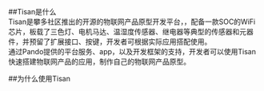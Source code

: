 
##Tisan是什么  
Tisan是攀多社区推出的开源的物联网产品原型开发平台，，配备一款SOC的WiFi芯片，板载了三色灯、电机马达、温湿度传感器、继电器等典型的传感器和元器件，并预留了扩展接口、按键，开发者可根据实际应用搭配使用。  
通过Pando提供的平台服务、app，以及开发框架的支持，开发者可以使用Tisan快速搭建物联网产品的应用，制作自己的物联网产品原型。  

##为什么使用Tisan  
